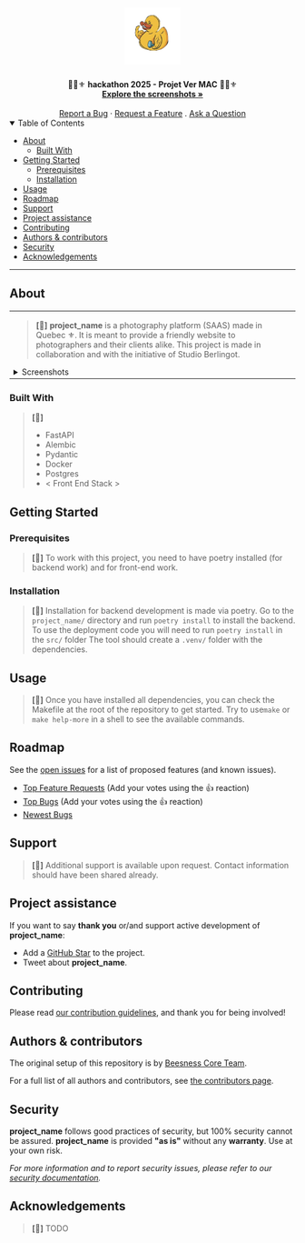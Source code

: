 <h1 align="center">
  <a href="https://github.com/TheBeesness/project_name">
    <img src="docs/images/logo.png" alt="Logo" width="100" height="100">
  </a>
</h1>

<div align="center">
   🐝📸⚜️ <b>hackathon 2025 - Projet Ver MAC</b> 🐝📸⚜️
  <br />
  <a href="#about"><strong>Explore the screenshots »</strong></a>
  <br />
  <br />
  <a href="https://github.com/majeurbilly/vermac-projet-hackathon-2025/issues/new">Report a Bug</a>
  ·
  <a href="https://github.com/TheBeesness/project_name/issues/new?assignees=&labels=enhancement&template=02_FEATURE_REQUEST.md&title=feat%3A+">Request a Feature</a>
  .
  <a href="https://github.com/TheBeesness/project_name/issues/new?assignees=&labels=question&template=04_SUPPORT_QUESTION.md&title=support%3A+">Ask a Question</a>
</div>

<details open="open">
<summary>Table of Contents</summary>

- [About](#about)
  - [Built With](#built-with)
- [Getting Started](#getting-started)
  - [Prerequisites](#prerequisites)
  - [Installation](#installation)
- [Usage](#usage)
- [Roadmap](#roadmap)
- [Support](#support)
- [Project assistance](#project-assistance)
- [Contributing](#contributing)
- [Authors & contributors](#authors--contributors)
- [Security](#security)
- [Acknowledgements](#acknowledgements)

</details>

---

## About

<table><tr><td>

> **[📸]**
> <b>project_name</b> is a photography platform (SAAS) made in Quebec ⚜️.
> It is meant to provide a friendly website to photographers and their clients alike.
> This project is made in collaboration and with the initiative of Studio Berlingot.

<details>
<summary>Screenshots</summary>
<br>

> **[?]**
> TODO: Actual Screenshots.

|                               Home Page                               |                               Login Page                               |
| :-------------------------------------------------------------------: | :--------------------------------------------------------------------: |
| <img src="docs/images/screenshot.png" title="Home Page" width="100%"> | <img src="docs/images/screenshot.png" title="Login Page" width="100%"> |

</details>

</td></tr></table>

### Built With

> **[📸]**
> - FastAPI
>  - Alembic
>  - Pydantic
>  - Docker
> - Postgres
> - < Front End Stack >

## Getting Started

### Prerequisites

> **[📸]**
> To work with this project, you need to have poetry installed (for backend work) and <frontend tooling> for front-end work.

### Installation

> **[📸]**
> Installation for backend development is made via poetry.
> Go to the `project_name/` directory and run
> `poetry install` to install the backend. To use the deployment code you will need to run
> `poetry install` in the `src/` folder
> The tool should create a `.venv/` folder with the dependencies.

## Usage

> **[📸]**
> Once you have installed all dependencies, you can check the Makefile  at the root of the repository to get started.
> Try to use`make` or `make help-more` in a shell to see the available commands.

## Roadmap

See the [open issues](https://github.com/TheBeesness/project_name/issues) for a list of proposed features (and known issues).

- [Top Feature Requests](https://github.com/TheBeesness/project_name/issues?q=label%3Aenhancement+is%3Aopen+sort%3Areactions-%2B1-desc) (Add your votes using the 👍 reaction)
- [Top Bugs](https://github.com/TheBeesness/project_name/issues?q=is%3Aissue+is%3Aopen+label%3Abug+sort%3Areactions-%2B1-desc) (Add your votes using the 👍 reaction)
- [Newest Bugs](https://github.com/TheBeesness/project_name/issues?q=is%3Aopen+is%3Aissue+label%3Abug)

## Support

> **[📸]**
> Additional support is available upon request. Contact information should have been shared already.

## Project assistance

If you want to say **thank you** or/and support active development of <b>project_name</b>:

- Add a [GitHub Star](https://github.com/TheBeesness/project_name) to the project.
- Tweet about <b>project_name</b>.

## Contributing

Please read [our contribution guidelines](docs/CONTRIBUTING.md), and thank you for being involved!

## Authors & contributors

The original setup of this repository is by [Beesness Core Team](https://github.com/TheBeesness).

For a full list of all authors and contributors, see [the contributors page](https://github.com/TheBeesness/project_name/contributors).

## Security

<b>project_name</b> follows good practices of security, but 100% security cannot be assured.
<b>project_name</b> is provided **"as is"** without any **warranty**. Use at your own risk.

_For more information and to report security issues, please refer to our [security documentation](docs/SECURITY.md)._


## Acknowledgements

> **[📸]**
> TODO

